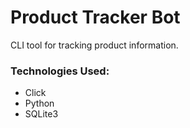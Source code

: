 # Product Tracker Bot

CLI tool for tracking product information.

### Technologies Used:

- Click
- Python
- SQLite3
